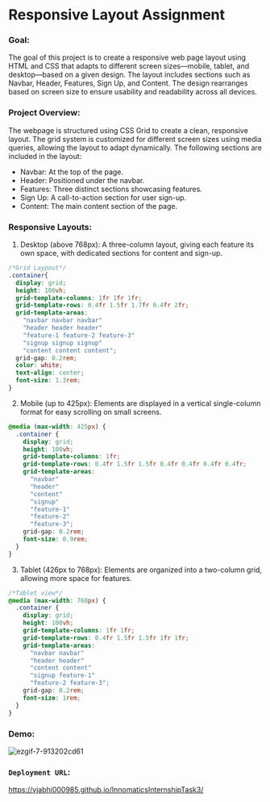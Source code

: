 # Responsive Layout Assignment
### Goal:
The goal of this project is to create a responsive web page layout using HTML and CSS that adapts to different screen sizes—mobile, tablet, and desktop—based on a given design. The layout includes sections such as Navbar, Header, Features, Sign Up, and Content. The design rearranges based on screen size to ensure usability and readability across all devices.

### Project Overview:
The webpage is structured using CSS Grid to create a clean, responsive layout. The grid system is customized for different screen sizes using media queries, allowing the layout to adapt dynamically. The following sections are included in the layout:

- Navbar: At the top of the page.
- Header: Positioned under the navbar.
- Features: Three distinct sections showcasing features.
- Sign Up: A call-to-action section for user sign-up.
- Content: The main content section of the page.

### Responsive Layouts:
1. Desktop (above 768px): A three-column layout, giving each feature its own space, with dedicated sections for content and sign-up.
```css
/*Grid Laypout*/
.container{
  display: grid;
  height: 100vh;
  grid-template-columns: 1fr 1fr 1fr;
  grid-template-rows: 0.4fr 1.5fr 1.7fr 0.4fr 2fr;
  grid-template-areas:  
    "navbar navbar navbar"
    "header header header"
    "feature-1 feature-2 feature-3"
    "signup signup signup"
    "content content content";
  grid-gap: 0.2rem;
  color: white;
  text-align: center;
  font-size: 1.3rem;                    
}
```
2. Mobile (up to 425px): Elements are displayed in a vertical single-column format for easy scrolling on small screens.
```css
@media (max-width: 425px) {
  .container {
    display: grid;
    height: 100vh;
    grid-template-columns: 1fr;
    grid-template-rows: 0.4fr 1.5fr 1.5fr 0.4fr 0.4fr 0.4fr 0.4fr;
    grid-template-areas:
      "navbar" 
      "header"
      "content"
      "signup"
      "feature-1"
      "feature-2"
      "feature-3";
    grid-gap: 0.2rem;
    font-size: 0.9rem;
  }
}
```
3. Tablet (426px to 768px): Elements are organized into a two-column grid, allowing more space for features.
```css
/*Tablet view*/
@media (max-width: 768px) {
  .container {
    display: grid;
    height: 100vh;
    grid-template-columns: 1fr 1fr;
    grid-template-rows: 0.4fr 1.5fr 1.5fr 1fr 1fr;
    grid-template-areas:
      "navbar navbar" 
      "header header"
      "content content"
      "signup feature-1"
      "feature-2 feature-3";
    grid-gap: 0.2rem;
    font-size: 1rem;
  }
}
```
### Demo:
![ezgif-7-913202cd61](https://github.com/user-attachments/assets/cbe1d862-e1b2-4b0d-af86-a230f28e8a1a)

### ```Deployment URL```:
https://vjabhi000985.github.io/InnomaticsInternshipTask3/
